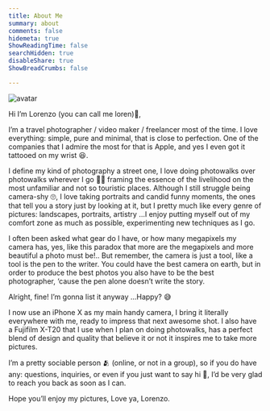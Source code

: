 ```yaml
---
title: About Me
summary: about
comments: false
hidemeta: true
ShowReadingTime: false
searchHidden: true
disableShare: true
ShowBreadCrumbs: false

---
```

![avatar](/images/avatar.jpg)

Hi I’m Lorenzo (you can call me loren)🤗,

I’m a travel photographer / video maker / freelancer most of the time. I love everything: simple, pure and minimal, that is close to perfection. One of the companies that I admire the most for that is Apple, and yes I even got it tattooed on my wrist 😆.

I define my kind of photography a street one, I love doing photowalks over photowalks wherever I go 🚶‍♂️ framing the essence of the livelihood on the most unfamiliar and not so touristic places. Although I still struggle being camera-shy 🙄, I love taking portraits and candid funny moments, the ones that tell you a story just by looking at it, but I pretty much like every genre of pictures: landscapes, portraits, artistry …I enjoy putting myself out of my comfort zone as much as possible, experimenting new techniques as I go.

I often been asked what gear do I have, or how many megapixels my camera has, yes, like this paradox that more are the megapixels and more beautiful a photo must be!.. But remember, the camera is just a tool, like a tool is the pen to the writer. You could have the best camera on earth, but in order to produce the best photos you also have to be the best photographer, ‘cause the pen alone doesn’t write the story.

Alright, fine! I’m gonna list it anyway …Happy? 😅

I now use an iPhone X as my main handy camera, I bring it literally everywhere with me, ready to impress that next awesome shot. I also have a Fujifilm X-T20 that I use when I plan on doing photowalks, has a perfect blend of design and quality that believe it or not it inspires me to take more pictures.

I’m a pretty sociable person 🫂 (online, or not in a group), so if you do have any: questions, inquiries, or even if you just want to say hi 👋, I’d be very glad to reach you back as soon as I can.

Hope you’ll enjoy my pictures,
Love ya,
Lorenzo.